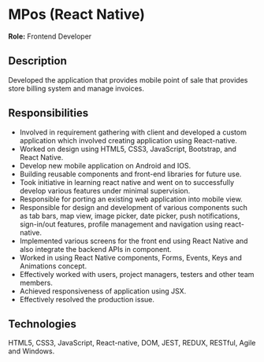 # MPos (React Native)

**Role:** Frontend Developer

## Description
Developed the application that provides mobile point of sale that provides store billing system and manage invoices.

## Responsibilities
- Involved in requirement gathering with client and developed a custom application which involved creating application using React-native.
- Worked on design using HTML5, CSS3, JavaScript, Bootstrap, and React Native.
- Develop new mobile application on Android and IOS.
- Building reusable components and front-end libraries for future use.
- Took initiative in learning react native and went on to successfully develop various features under minimal supervision.
- Responsible for porting an existing web application into mobile view.
- Responsible for design and development of various components such as tab bars, map view, image picker, date picker, push notifications, sign-in/out features, profile management and navigation using react-native.
- Implemented various screens for the front end using React Native and also integrate the backend APIs in component.
- Worked in using React Native components, Forms, Events, Keys and Animations concept.
- Effectively worked with users, project managers, testers and other team members.
- Achieved responsiveness of application using JSX.
- Effectively resolved the production issue.

## Technologies
HTML5, CSS3, JavaScript, React-native, DOM, JEST, REDUX, RESTful, Agile and Windows. 